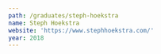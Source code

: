 ```yaml
---
path: /graduates/steph-hoekstra
name: Steph Hoekstra
website: 'https://www.stephhoekstra.com/'
year: 2018
---
```


